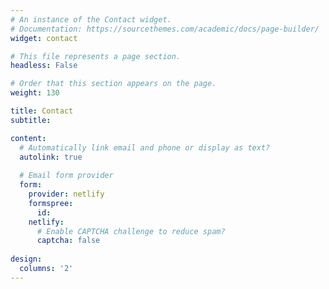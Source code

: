 ```yaml
---
# An instance of the Contact widget.
# Documentation: https://sourcethemes.com/academic/docs/page-builder/
widget: contact

# This file represents a page section.
headless: False

# Order that this section appears on the page.
weight: 130

title: Contact
subtitle:

content:
  # Automatically link email and phone or display as text?
  autolink: true
  
  # Email form provider
  form:
    provider: netlify
    formspree:
      id:
    netlify:
      # Enable CAPTCHA challenge to reduce spam?
      captcha: false
  
design:
  columns: '2'
---
```

